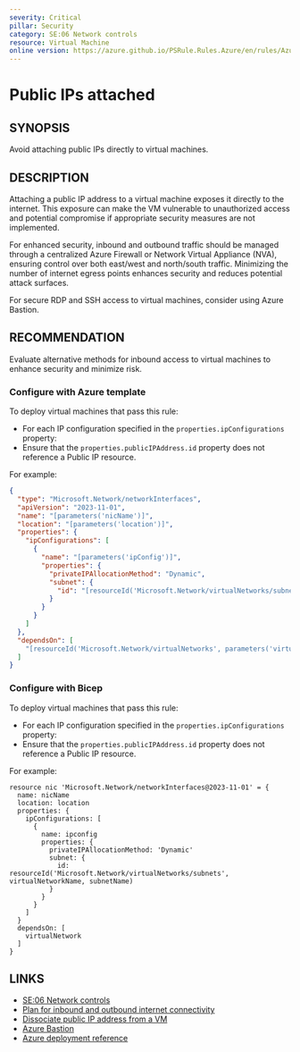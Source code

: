 ```yaml
---
severity: Critical
pillar: Security
category: SE:06 Network controls
resource: Virtual Machine
online version: https://azure.github.io/PSRule.Rules.Azure/en/rules/Azure.VM.PublicIPAttached/
---
```


# Public IPs attached

## SYNOPSIS

Avoid attaching public IPs directly to virtual machines.

## DESCRIPTION

Attaching a public IP address to a virtual machine exposes it directly to the internet. This exposure can make the VM vulnerable to unauthorized access and potential compromise if appropriate security measures are not implemented.

For enhanced security, inbound and outbound traffic should be managed through a centralized Azure Firewall or Network Virtual Appliance (NVA), ensuring control over both east/west and north/south traffic.
Minimizing the number of internet egress points enhances security and reduces potential attack surfaces.

For secure RDP and SSH access to virtual machines, consider using Azure Bastion.

## RECOMMENDATION

Evaluate alternative methods for inbound access to virtual machines to enhance security and minimize risk.

### Configure with Azure template

To deploy virtual machines that pass this rule:

- For each IP configuration specified in the `properties.ipConfigurations` property:
 - Ensure that the `properties.publicIPAddress.id` property does not reference a Public IP resource.

 For example:

```json
{
  "type": "Microsoft.Network/networkInterfaces",
  "apiVersion": "2023-11-01",
  "name": "[parameters('nicName')]",
  "location": "[parameters('location')]",
  "properties": {
    "ipConfigurations": [
      {
        "name": "[parameters('ipConfig')]",
        "properties": {
          "privateIPAllocationMethod": "Dynamic",
          "subnet": {
            "id": "[resourceId('Microsoft.Network/virtualNetworks/subnets', parameters('virtualNetworkName'), parameters('subnetName'))]"
          }
        }
      }
    ]
  },
  "dependsOn": [
    "[resourceId('Microsoft.Network/virtualNetworks', parameters('virtualNetworkName'))]"
  ]
}
```

### Configure with Bicep

To deploy virtual machines that pass this rule:

- For each IP configuration specified in the `properties.ipConfigurations` property:
 - Ensure that the `properties.publicIPAddress.id` property does not reference a Public IP resource.

 For example:

```bicep
resource nic 'Microsoft.Network/networkInterfaces@2023-11-01' = {
  name: nicName
  location: location
  properties: {
    ipConfigurations: [
      {
        name: ipconfig
        properties: {
          privateIPAllocationMethod: 'Dynamic'
          subnet: {
            id: resourceId('Microsoft.Network/virtualNetworks/subnets', virtualNetworkName, subnetName)
          }
        }
      }
    ]
  }
  dependsOn: [
    virtualNetwork
  ]
}
```

## LINKS

- [SE:06 Network controls](https://learn.microsoft.com/azure/well-architected/security/networking)
- [Plan for inbound and outbound internet connectivity](https://learn.microsoft.com/azure/cloud-adoption-framework/ready/azure-best-practices/plan-for-inbound-and-outbound-internet-connectivity)
- [Dissociate public IP address from a VM](https://learn.microsoft.com/azure/virtual-network/ip-services/remove-public-ip-address-vm)
- [Azure Bastion](https://learn.microsoft.com/azure/bastion/bastion-overview)
- [Azure deployment reference](https://learn.microsoft.com/azure/templates/microsoft.network/networkinterfaces)
